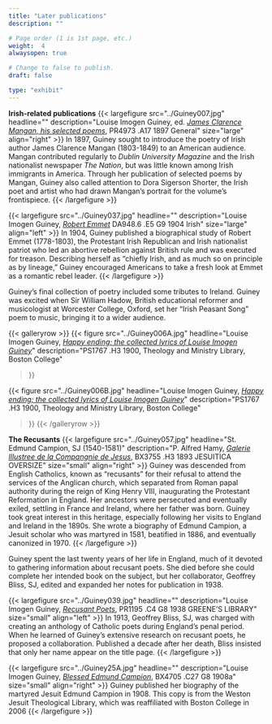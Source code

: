 ```yaml
---
title: "Later publications"
description: ""

# Page order (1 is 1st page, etc.)
weight:  4
alwaysopen: true

# Change to false to publish.
draft: false

type: "exhibit"
---
```

__Irish-related publications__
{{< largefigure src="../Guiney007.jpg"
                headline=""
                description="Louise Imogen Guiney, ed. *[James Clarence Mangan, his selected poems](https://bc-primo.hosted.exlibrisgroup.com/permalink/f/1jdnfk3/ALMA-BC21315432630001021)*, PR4973 .A17 1897 General"
                size="large"
                align="right" >}}
In 1897, Guiney sought to introduce the poetry of Irish author James Clarence Mangan (1803-1849) to an American audience. Mangan contributed regularly to *Dublin University Magazine* and the Irish nationalist newspaper *The Nation*, but was little known among Irish immigrants in America. Through her publication of selected poems by Mangan, Guiney also called attention to Dora Sigerson Shorter, the Irish poet and artist who had drawn Mangan’s portrait for the volume’s frontispiece.
{{< /largefigure >}}

{{< largefigure src="../Guiney037.jpg"
                headline=""
                description="Louise Imogen Guiney, *[Robert Emmet](https://bc-primo.hosted.exlibrisgroup.com/permalink/f/1jdnfk3/ALMA-BC21343939550001021)* DA948.6 .E5 G9 1904 Irish"
                size="large" align="left" >}}
In 1904, Guiney published a biographical study of Robert Emmet (1778-1803), the Protestant Irish Republican and Irish nationalist patriot who led an abortive rebellion against British rule and was executed for treason. Describing herself as “chiefly Irish, and as much so on principle as by lineage,” Guiney encouraged Americans to take a fresh look at Emmet as a romantic rebel leader.
{{< /largefigure >}}

Guiney’s final collection of poetry included some tributes to Ireland. Guiney was excited when Sir William Hadow, British educational reformer and musicologist at Worcester College, Oxford, set her “Irish Peasant Song” poem to music, bringing it to a wider audience.

{{< galleryrow >}}
{{< figure src="../Guiney006A.jpg"
           headline="Louise Imogen Guiney, *[Happy ending; the collected lyrics of Louise Imogen Guiney](https://bc-primo.hosted.exlibrisgroup.com/permalink/f/1s00uvk/ALMA-BC21320768740001021)*"
           description="PS1767 .H3 1900, Theology and Ministry Library, Boston College"
>}}

{{< figure src="../Guiney006B.jpg"
           headline="Louise Imogen Guiney, *[Happy ending; the collected lyrics of Louise Imogen Guiney](https://bc-primo.hosted.exlibrisgroup.com/permalink/f/1s00uvk/ALMA-BC21320768740001021)*"
           description="PS1767 .H3 1900, Theology and Ministry Library, Boston College"
>}}
{{< /galleryrow >}}

__The Recusants__
{{< largefigure src="../Guiney057.jpg"
                headline="St. Edmund Campion, SJ (1540-1581)"
                description="P. Alfred Hamy, *[Galerie Illustree de la Compangnie de Jesus](https://bc-primo.hosted.exlibrisgroup.com/permalink/f/1jdnfk3/ALMA-BC21333610360001021)*, BX3755 .H3 1893 JESUITICA OVERSIZE"
                size="small"
                align="right" >}}
Guiney was descended from English Catholics, known as “recusants” for their refusal to attend the services of the Anglican church, which separated from Roman papal authority during the reign of King Henry VIII, inaugurating the Protestant Reformation in England. Her ancestors were persecuted and eventually exiled, settling in France and Ireland, where her father was born. Guiney took great interest in this heritage, especially following her visits to England and Ireland in the 1890s. She wrote a biography of Edmund Campion, a Jesuit scholar who was martyred in 1581, beatified in 1886, and eventually canonized in 1970.
{{< /largefigure >}}

Guiney spent the last twenty years of her life in England, much of it devoted to gathering information about recusant poets. She died before she could complete her intended book on the subject, but her collaborator, Geoffrey Bliss, SJ, edited and expanded her notes for publication in 1938.

{{< largefigure src="../Guiney039.jpg"
                headline=""
                description="Louise Imogen Guiney, *[Recusant Poets](https://bc-primo.hosted.exlibrisgroup.com/permalink/f/1jdnfk3/ALMA-BC21340849210001021)*, PR1195 .C4 G8 1938 GREENE’S LIBRARY"
                size="small" align="left" >}}
In 1913, Geoffrey Bliss, SJ, was charged with creating an anthology of Catholic poets during England’s penal period. When he learned of Guiney’s extensive research on recusant poets, he proposed a collaboration. Published a decade after her death, Bliss insisted that only her name appear on the title page.
{{< /largefigure >}}

{{< largefigure src="../Guiney25A.jpg"
                headline=""
                description="Louise Imogen Guiney, *[Blessed Edmund Campion](https://bc-primo.hosted.exlibrisgroup.com/permalink/f/1s00uvk/ALMA-BC21317395210001021)*, BX4705 .C27 G8 1908a"
                size="small"
                align="right" >}}
Guiney published her biography of the martyred Jesuit Edmund Campion in 1908. This copy is from the Weston Jesuit Theological Library, which was reaffiliated with Boston College in 2006
{{< /largefigure >}}
